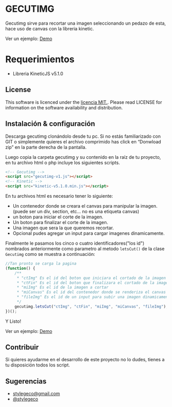 GECUTIMG
========

Gecutimg sirve para recortar una imagen seleccionando un pedazo de esta, hace uso de canvas con la libreria kinetic.

Ver un ejemplo: [Demo](http://gecutimg.cu.cc/)

Requerimientos
=========

- Libreria KineticJS v5.1.0

## License

This software is licenced under the [ licencia MIT.](http://opensource.org/licenses/MIT). Please read LICENSE for information on the
software availability and distribution.

## Instalación & configuración 

Descarga gecutimg clonándolo  desde tu pc. Si no estás familiarizado con GIT o simplemente quieres el archivo comprimido has click en “Donwload zip” en la parte derecha de la pantalla.

Luego copia la carpeta gecutimg y su contenido en la raíz de tu proyecto, en tu archivo html o php incluye los siguientes scripts. 

```html
<!-- Gecutimg -->
<script src="gecutimg-v1.js"></script>
<!-- Kinetic -->
<script src="kinetic-v5.1.0.min.js"></script>
```
En tu archivos html es necesario tener lo siguiente:
- Un contenedor donde se creara el canvas para manipular la imagen.(puede ser un div, section, etc... no es una etiqueta canvas) 
- un boton para iniciar el corte de la imagen.
- Un boton para finalizar el corte de la imagen.
- Una imagen que sera la que queremos recortar.
- Opcional pudes agregar un input para cargar imagenes dinamicamente.

Finalmente le pasamos los cinco o cuatro identificadores("los id") nombrados anteriormente como parametro al metodo ` letsCut() ` de la clase ` Gecutimg ` como se muestra a continuación:

```javascript
//Tan pronto se carga la pagina
(function() {
    /**
     * "ctImg" Es el id del boton que iniciara el cortado de la imagen
     * "ctFin" Es el id del boton que finalizara el cortado de la imagen
     * "miImg" Es el id de la imagen a cortar
     * "miCanvas" Es el id del contenedor donde se renderiza el canvas
     * "fileImg" Es el id de un input para subir una imagen dinamicamente. (Este parametro no es querido)
     */
    gecutimg.letsCut("ctImg", "ctFin", "miImg", "miCanvas", "fileImg");
})();
```

Y Listo!

Ver un ejemplo: [Demo](http://gecutimg.cu.cc/)

## Contribuir

Si quieres ayudarme en el desarrollo de este proyecto no lo dudes, tienes a tu disposición todos los script.

## Sugerencias

- [stylegeco@gmail.com](stylegeco@gmail.com)
- [@stylegeco](https://twitter.com/stylegeco)

